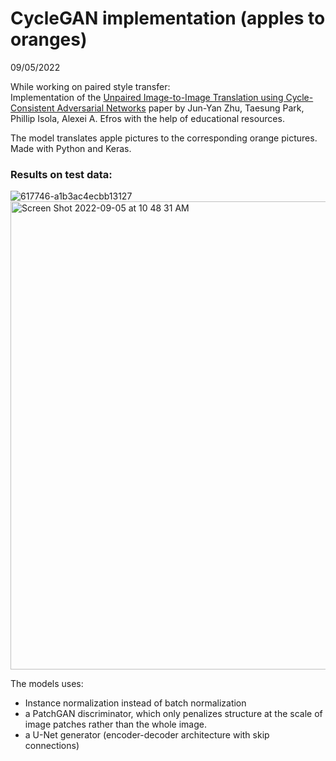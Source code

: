 # CycleGAN implementation (apples to oranges) 
09/05/2022

While working on paired style transfer: \
Implementation of the [Unpaired Image-to-Image Translation using Cycle-Consistent Adversarial Networks](https://arxiv.org/abs/1703.10593?amp=1) paper 
by Jun-Yan Zhu, Taesung Park, Phillip Isola, Alexei A. Efros with the help of educational resources.

The model translates apple pictures to the corresponding orange pictures. \
Made with Python and Keras.

### Results on test data: 

![617746-a1b3ac4ecbb13127](https://user-images.githubusercontent.com/37712544/188406519-4174004f-2fe6-42c8-93cc-56824d4641c3.png)
<img width="749" alt="Screen Shot 2022-09-05 at 10 48 31 AM" src="https://user-images.githubusercontent.com/37712544/188408557-833855e2-ef72-47fc-bb4e-bd7e32ea3fd5.png">

The models uses:
- Instance normalization instead of batch normalization
- a PatchGAN discriminator, which only penalizes structure at the scale of image patches rather than the whole image.
- a U-Net generator (encoder-decoder architecture with skip connections)
